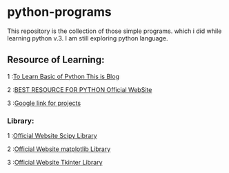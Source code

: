 # python-programs

This repository is the collection of those simple programs. which i did while learning python v.3.
I am still exploring python language.

##  Resource of Learning:
1 :[To Learn Basic of Python This is Blog](https://data-flair.training/blogs/python-data-structures-tutorial/)

2 :[BEST RESOURCE FOR PYTHON Official WebSite](https://www.python.org/)

3 :[Google link for  projects](https://sites.google.com/view/learn-python-data-science/python-projects)

### Library:
1 :[Official Website Scipy Library ](https://www.scipy.org/) 

2 :[Official Website matplotlib Library ](https://matplotlib.org/)

3 :[Official Website Tkinter Library ](https://wiki.python.org/moin/TkInter)
